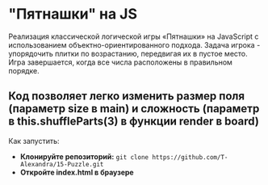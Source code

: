 # "Пятнашки" на JS
Реализация классической логической игры «Пятнашки» на JavaScript с использованием объектно-ориентированного подхода.
Задача игрока - упорядочить плитки по возрастанию, передвигая их в пустое место. Игра завершается, когда все числа расположены в правильном порядке.

Код позволяет легко изменить размер поля (параметр size в main) и сложность (параметр в this.shuffleParts(3) в функции render в board)
---

Как запустить:
- **Клонируйте репозиторий:** `git clone https://github.com/T-Alexandra/15-Puzzle.git`
- **Откройте index.html в браузере**
